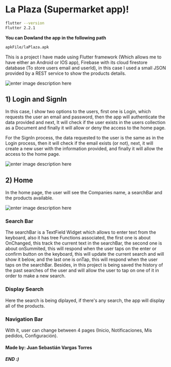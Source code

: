 # La Plaza (Supermarket app)!

```sh
flutter --version
Flutter 2.2.1
```
**You can Dowland the app in the following path**
```sh
apkFile/laPlaza.apk
```

This is a project I have made using Flutter framework (Which allows me to have either an Android or IOS app), Firebase with its cloud firestore database (To store users email and userId), in this case  I used a small JSON provided by a REST service to show the products details.


![enter image description here](https://static.wixstatic.com/media/07fea2_4cf62f78ca9a475ebf4da8c33961ba38~mv2.png)


## 1) Login and SignIn

In this case, I show two options to the users, first one is Login, which requests the user an email and password, then the app will authenticate the data provided and next, It will check if the user exists in the users collection as a Document and finally it will allow or deny the access to the home page.

For the SignIn process, the data requested to the user is the same as in the Login process, then it will check if the email exists (or not), next, it will create a new user with the information provided, and finally it will allow the access to the home page.



![enter image description here](https://static.wixstatic.com/media/07fea2_1e43eb89c5bf494e916a2718541356f6~mv2.png)



## 2) Home

In the home page, the user will see the Companies name, a searchBar  and the products available.

![enter image description here](https://static.wixstatic.com/media/07fea2_1a05541d8d4443c2b18c7468aa6b0d65~mv2.png)





### Search Bar
The searchBar is a TextField Widget which allows to enter text from the keyboard, also it has tree Functions associated, the first one is about OnChanged, this track the current text in the searchBar, the second one is about onSummited, this will respond when the user taps on the enter or confirm button on the keyboard, this will update the current search and will show it below, and the last one is onTap, this will respond when the user taps on the searchBar. Besides, in this project is being saved the history of the past searches of the user and will allow the user to tap on one of it in order to make a new search.

### Display Search
Here the search is being diplayed, if there's any search, the app will display all of the products.


### Navigation Bar
With it, user can change between 4 pages (Inicio, Notificaciones, Mis pedidos, Configuración).

#### Made by: Juan Sebastián Vargas Torres
##### END :)